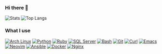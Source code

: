 ### Hi there 👋

![Stats](https://github-readme-stats.vercel.app/api?username=lepepe&count_private=true&show_icons=true&theme=dark)
![Top Langs](https://github-readme-stats.vercel.app/api/top-langs/?username=lepepe&layout=compact&hide=css,javascript,markdown&theme=dark)

### What I use
[<img alt="Arch Linux" src="https://img.shields.io/badge/-Arch Linux-blue?style=flat-square&logo=arch-linux&logoColor=white" />](https://archlinux.org/)
[<img alt="Python" src="https://img.shields.io/badge/-Python-007acc?style=flat-square&logo=python&logoColor=white" />](https://www.python.org/)
[<img alt="Ruby" src="https://img.shields.io/badge/-Ruby-red?style=flat-square&logo=ruby&logoColor=white" />](https://www.ruby-lang.org/en/)
[<img alt="SQL Server" src="https://img.shields.io/badge/SQL%20Server-red?style=flat-square&logo=microsoftsqlserver&logoColor=white" />](https://docs.microsoft.com/en-us/sql/sql-server/?view=sql-server-ver15)
[<img alt="Bash" src="https://img.shields.io/badge/-Bash-grey?style=flat-square&logo=gnu-bash&logoColor=white" />](https://www.gnu.org/software/bash/)
[<img alt="Git" src="https://img.shields.io/badge/-Git-orange?style=flat-square&logo=git&logoColor=white" />](https://git-scm.com/)
[<img alt="Curl" src="https://img.shields.io/badge/-Curl-gray?style=flat-square&logo=curl&logoColor=white" />](https://curl.se/)
[<img alt="Emacs" src="https://img.shields.io/badge/emacs-purple?style=flat-square&logo=gnu-emacs&logoColor=white" />](https://www.gnu.org/software/emacs/)
[<img alt="Neovim" src="https://img.shields.io/badge/-Neovim-green?style=flat-square&logo=neovim&logoColor=white" />](https://neovim.io/)
[<img alt="Ansible" src="https://img.shields.io/badge/-Ansible-red?style=flat-square&logo=ansible&logoColor=white" />](https://www.ansible.com/)
[<img alt="Docker" src="https://img.shields.io/badge/-Docker-blue?style=flat-square&logo=docker&logoColor=white" />](https://www.docker.com/)
[<img alt="Nginx" src="https://img.shields.io/badge/-Nginx-green?style=flat-square&logo=nginx&logoColor=white" />](https://www.nginx.com/)

<!--
**lepepe/lepepe** is a ✨ _special_ ✨ repository because its `README.md` (this file) appears on your GitHub profile.

Here are some ideas to get you started:

- 🔭 I’m currently working on ...
- 🌱 I’m currently learning ...
- 👯 I’m looking to collaborate on ...
- 🤔 I’m looking for help with ...
- 💬 Ask me about ...
- 📫 How to reach me: ...
- 😄 Pronouns: ...
- ⚡ Fun fact: ...
-->
